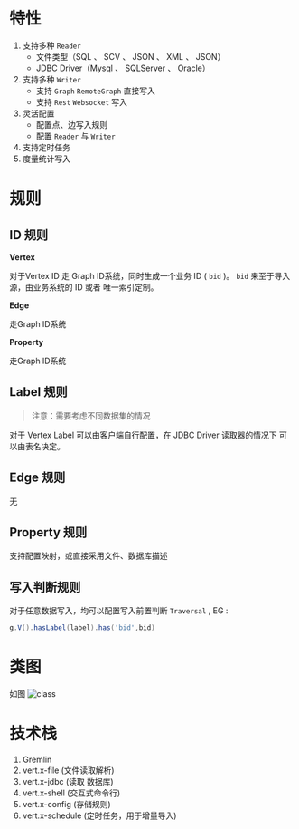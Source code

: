# 特性

1. 支持多种 `Reader`
    - 文件类型（SQL 、 SCV 、 JSON 、 XML 、 JSON）
    - JDBC Driver（Mysql 、 SQLServer 、 Oracle）
2. 支持多种 `Writer`
    - 支持 `Graph` `RemoteGraph` 直接写入
    - 支持 `Rest` `Websocket` 写入
3. 灵活配置
    - 配置点、边写入规则
    - 配置 `Reader` 与 `Writer` 
4. 支持定时任务
5. 度量统计写入

# 规则

## ID 规则

**Vertex**

对于Vertex ID 走 Graph ID系统，同时生成一个业务 ID ( `bid` )。 `bid` 来至于导入源，由业务系统的 ID 或者 唯一索引定制。

**Edge**

走Graph ID系统

**Property**

走Graph ID系统

## Label 规则

> 注意：需要考虑不同数据集的情况

对于 Vertex Label 可以由客户端自行配置，在 JDBC Driver 读取器的情况下 可以由表名决定。

## Edge 规则

无

## Property 规则

支持配置映射，或直接采用文件、数据库描述

## 写入判断规则

对于任意数据写入，均可以配置写入前置判断 `Traversal` , EG :

```groovy
g.V().hasLabel(label).has('bid',bid)
```

# 类图

如图
![class](http://t.cn/RauSGFK)

# 技术栈

1. Gremlin
2. vert.x-file     (文件读取解析)
3. vert.x-jdbc     (读取 数据库)
4. vert.x-shell    (交互式命令行)
5. vert.x-config   (存储规则)
6. vert.x-schedule (定时任务，用于增量导入)

